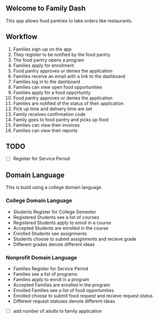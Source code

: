 ## Welcome to Family Dash

This app allows food pantries to take orders like restaurants.

## Workflow

1. Families sign-up on the app
2. They register to be notified by the food pantry
3. The food pantry opens a program
4. Families apply for enrollment
5. Food pantry approves or denies the application
6. Families receive an email with a link to the dashboard
7. Families log in to the dashboard
8. Families can view open food opportunities
9. Families apply for a food opportunity
10. Food pantry approves or denies the application
11. Families are notified of the status of their application
12. Pick up time and delivery time are set
13. Family receives confirmation code
14. Family goes to food pantry and picks up food
15. Families can view their invoices
16. Families can view their reports

## TODO

- [ ] Register for Service Period

## Domain Language

This is build using a college domain language.

### College Domain Language

- Students Register for College Semester
- Registered Students see a list of courses
- Registered Students apply to enroll in a course
- Accepted Students are enrolled in the course
- Enrolled Students see assignments
- Students choose to submit assignments and recieve grade
- Different grades denote different ideas

### Nonprofit Domain Language

- Families Register for Service Period
- Families see a list of programs
- Families apply to enroll in a program
- Accepted Families are enrolled in the program
- Enrolled Families see a list of food opportunities
- Enrolled choose to submit food request and recieve request status
- Different request statuses denote different ideas

- [ ] add number of adults to family application
